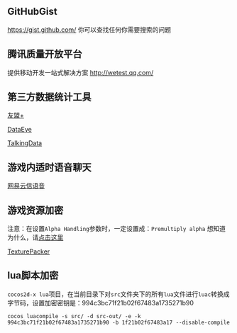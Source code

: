 GitHubGist 
--------
https://gist.github.com/ 你可以查找任何你需要搜索的问题

腾讯质量开放平台
--------
提供移动开发一站式解决方案
http://wetest.qq.com/

第三方数据统计工具
--------
[友盟+](http://www.umeng.com/)

[DataEye](https://www.dataeye.com/)

[TalkingData](https://www.talkingdata.com/)

游戏内适时语音聊天
--------
[网易云信语音](http://netease.im/)

游戏资源加密
--------
注意：在设置`Alpha Handling`参数时，一定设置成：`Premultiply alpha`
想知道为什么，请[点击这里](https://segmentfault.com/a/1190000002990030)

[TexturePacker](https://www.codeandweb.com/texturepacker)

lua脚本加密
--------
`cocos2d-x lua`项目，在当前目录下对`src`文件夹下的所有`lua`文件进行`luac`转换成字节码，设置加密密钥是：994c3bc71f21b02f67483a1735271b90
```
cocos luacompile -s src/ -d src-out/ -e -k 994c3bc71f21b02f67483a1735271b90 -b 1f21b02f67483a17 --disable-compile
```

